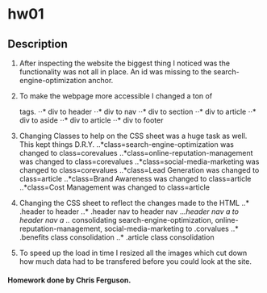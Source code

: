 # hw01

## Description

1. After inspecting the website the biggest thing I noticed was the functionality was not all in place. An id was missing to the search-engine-optimization anchor.

2. To make the webpage more accessible I changed a ton of <div> tags.
    ⋅⋅* div to header
    ⋅⋅* div to nav
    ⋅⋅* div to section
    ⋅⋅* div to article
    ⋅⋅* div to aside
    ⋅⋅* div to article
    ⋅⋅* div to footer

3. Changing Classes to help on the CSS sheet was a huge task as well. This kept things D.R.Y.
    ..*class=search-engine-optimization   was changed to class=corevalues
    ..*class=online-reputation-management   was changed to class=corevalues
    ..*class=social-media-marketing   was changed to class=corevalues
    ..*class=Lead Generation   was changed to class=article
    ..*class=Brand Awareness   was changed to class=article
    ..*class=Cost Management   was changed to class=article

4. Changing the CSS sheet to reflect  the changes made to the HTML
    ..* .header to header
    ..* .header nav to header nav
    ..*.header nav a to header nav a
    ..* consolidating search-engine-optimization, online-reputation-management, social-media-marketing to .corvalues
    ..* .benefits class consolidation 
    ..* .article class consolidation

5. To speed up the load in time I resized all the images which cut down how much data had to be transfered before you could look at the site. 


#### Homework done by Chris Ferguson.
